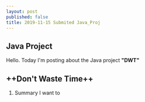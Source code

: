 ```yaml
---
layout: post
published: false
title: 2019-11-15 Submited Java_Proj
---
```

## Java Project
Hello.
Today I'm posting about the Java project **"DWT"**

++Don't Waste Time++
-------------------
1. Summary
I want to 